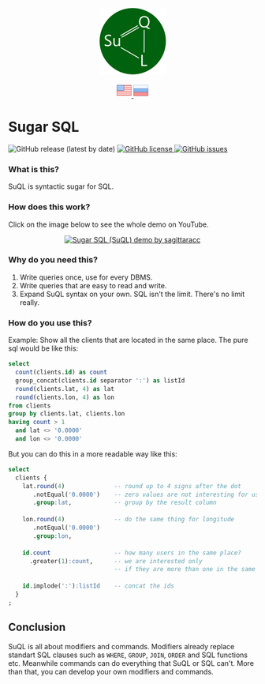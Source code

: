 <p align="center">
  <img src="/assets/images/logo.png" alt="logo"/>
</p>

<p align="center">
  <a href="README.md">
    <img src="/assets/images/en.png" alt="Read SuQL documentation in English"/>
  </a>
  <a href="README.ru.md">
    <img src="/assets/images/ru.png" alt="Читать SuQL документация на русском"/>
  </a>
</p>

# Sugar SQL

<p align="left">
  <img src="https://img.shields.io/github/v/release/sagittaracc/suql" alt="GitHub release (latest by date)"/>
  <a href="https://github.com/sagittaracc/suql/blob/master/LICENSE">
    <img src="https://img.shields.io/github/license/sagittaracc/suql" alt="GitHub license"/>
  </a>
  <a href="https://github.com/sagittaracc/suql/issues">
    <img src="https://img.shields.io/github/issues/sagittaracc/suql" alt="GitHub issues"/>
  </a>
</p>

### What is this?
SuQL is syntactic sugar for SQL.

### How does this work?
Click on the image below to see the whole demo on YouTube.
<p align="center">
  <a href="https://www.youtube.com/watch?v=9-WSjChYwn4">
    <img src="https://s7.gifyu.com/images/suql-demo-by-sagittaracc.gif" alt="Sugar SQL (SuQL) demo by sagittaracc"/>
  </a>
</p>

### Why do you need this?
1. Write queries once, use for every DBMS.
2. Write queries that are easy to read and write.
3. Expand SuQL syntax on your own. SQL isn't the limit. There's no limit really.

### How do you use this?
Example:
Show all the clients that are located in the same place.
The pure sql would be like this:
```sql
select
  count(clients.id) as count
  group_concat(clients.id separator ':') as listId
  round(clients.lat, 4) as lat
  round(clients.lon, 4) as lon
from clients
group by clients.lat, clients.lon
having count > 1
  and lat <> '0.0000'
  and lon <> '0.0000'
```
But you can do this in a more readable way like this:
```sql
select
  clients {
    lat.round(4)              -- round up to 4 signs after the dot
       .notEqual('0.0000')    -- zero values are not interesting for us
       .group:lat,            -- group by the result column

    lon.round(4)              -- do the same thing for longitude
       .notEqual('0.0000')
       .group:lon,

    id.count                  -- how many users in the same place?
      .greater(1):count,      -- we are interested only
                              -- if they are more than one in the same place

    id.implode(':'):listId    -- concat the ids
  }
;
```

## Conclusion

SuQL is all about modifiers and commands. Modifiers already replace standart SQL clauses such as `WHERE`, `GROUP`, `JOIN`, `ORDER` and SQL functions etc. Meanwhile commands can do everything that SuQL or SQL can\'t.
More than that, you can develop your own modifiers and commands.
